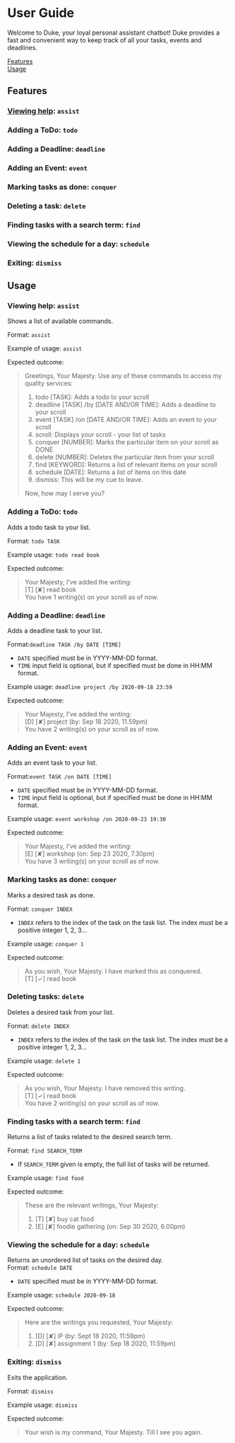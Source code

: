 # User Guide
Welcome to Duke, your loyal personal assistant chatbot! 
Duke provides a fast and convenient way to keep track of all your tasks, events and deadlines.

[Features](#features)  
[Usage](#usage)

## Features 

### [Viewing help](#viewing-help): `assist` 

### Adding a ToDo: `todo` 

### Adding a Deadline: `deadline` 

### Adding an Event: `event` 

### Marking tasks as done: `conquer` 

### Deleting a task: `delete` 

### Finding tasks with a search term: `find` 

### Viewing the schedule for a day: `schedule` 

### Exiting: `dismiss` 

## Usage

### Viewing help: `assist`
Shows a list of available commands. 

Format: `assist`

Example of usage: `assist`

Expected outcome:
>Greetings, Your Majesty.
>Use any of these commands to access my quality services:
>1. todo [TASK]: Adds a todo to your scroll
>2. deadline [TASK] /by [DATE AND/OR TIME]: Adds a deadline to your scroll
>3. event [TASK] /on [DATE AND/OR TIME]: Adds an event to your scroll
>4. scroll: Displays your scroll - your list of tasks
>5. conquer [NUMBER]: Marks the particular item on your scroll as DONE
>6. delete [NUMBER]: Deletes the particular item from your scroll
>7. find [KEYWORD]: Returns a list of relevant items on your scroll
>8. schedule [DATE]: Returns a list of items on this date
>9. dismiss: This will be my cue to leave.  
>
>Now, how may I serve you?

### Adding a ToDo: `todo`
Adds a todo task to your list.

Format: `todo TASK`

Example usage: `todo read book`

Expected outcome:
>Your Majesty, I've added the writing:  
>[T] [✘] read book  
>You have 1 writing(s) on your scroll as of now.

### Adding a Deadline: `deadline`
Adds a deadline task to your list.  

Format:`deadline TASK /by DATE [TIME]`  
* `DATE` specified must be in YYYY-MM-DD format.
* `TIME` input field is optional, but if specified must be done in HH:MM format.  

Example usage: `deadline project /by 2020-09-18 23:59`  

Expected outcome:
>Your Majesty, I've added the writing:  
>[D] [✘] project (by: Sep 18 2020, 11.59pm)  
>You have 2 writing(s) on your scroll as of now.  

### Adding an Event: `event`  
Adds an event task to your list.  

Format:`event TASK /on DATE [TIME]`  
* `DATE` specified must be in YYYY-MM-DD format.
* `TIME` input field is optional, but if specified must be done in HH:MM format.  

Example usage: `event workshop /on 2020-09-23 19:30`  

Expected outcome:
>Your Majesty, I've added the writing:  
>[E] [✘] workshop (on: Sep 23 2020, 7.30pm)  
>You have 3 writing(s) on your scroll as of now.   

### Marking tasks as done: `conquer`
Marks a desired task as done.  

Format: `conquer INDEX`  
* `INDEX` refers to the index of the task on the task list. The index must be a positive integer 1, 2, 3... 

Example usage: `conquer 1` 

Expected outcome:
>As you wish, Your Majesty. I have marked this as conquered.  
>[T] [✓] read book 

### Deleting tasks: `delete`
Deletes a desired task from your list.    

Format: `delete INDEX`  
* `INDEX` refers to the index of the task on the task list. The index must be a positive integer 1, 2, 3... 

Example usage: `delete 1`

Expected outcome:
>As you wish, Your Majesty. I have removed this writing.  
>[T] [✓] read book   
>You have 2 writing(s) on your scroll as of now.  

### Finding tasks with a search term: `find`  
Returns a list of tasks related to the desired search term.   

Format: `find SEARCH_TERM`  
* If `SEARCH_TERM` given is empty, the full list of tasks will be returned.

Example usage: `find food`

Expected outcome: 
>These are the relevant writings, Your Majesty:  
>1. [T] [✘] buy cat food  
>2. [E] [✘] foodie gathering (on: Sep 30 2020, 6.00pm)  

### Viewing the schedule for a day: `schedule`  
Returns an unordered list of tasks on the desired day.   
Format: `schedule DATE`  
* `DATE` specified must be in YYYY-MM-DD format.

Example usage: `schedule 2020-09-18`

Expected outcome: 
>Here are the writings you requested, Your Majesty:  
>1. [D] [✘] iP (by: Sept 18 2020, 11:59pm)  
>2. [D] [✘] assignment 1 (by: Sep 18 2020, 11:59pm)  


### Exiting: `dismiss`
Exits the application.  

Format: `dismiss`

Example usage: `dismiss`

Expected outcome: 
> Your wish is my command, Your Majesty. Till I see you again.




